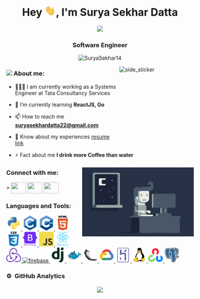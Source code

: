 <h1 align="center">Hey <img src="https://raw.githubusercontent.com/ABSphreak/ABSphreak/master/gifs/Hi.gif" width="30">, I'm Surya Sekhar Datta</h1>
<p align="center"><img src="https://github.com/halfrost/halfrost/blob/master/icons/header_.png"></p>
<h3 align="center">Software Engineer</h3>

<p align="center"> <img src="https://komarev.com/ghpvc/?username=SuryaSekhar14&label=Profile%20views&color=0e75b6&style=flat" alt="SuryaSekhar14" /> </p>

<img align="right" width=200px height=200px alt="side_sticker" src="https://media.giphy.com/media/TEnXkcsHrP4YedChhA/giphy.gif" />

<h3><img src="https://media.giphy.com/media/iY8CRBdQXODJSCERIr/giphy.gif" width="30">&nbsp;About me: </h3>

<!-- - 🔭 I’m currently working on [<strong> </strong>]() -->

- 👨🏽‍💻 I am currently working as a Systems Engineer at Tata Consultancy Services

<!-- - 💬 Ask me about **Python** -->

- 🌱 I’m currently learning **ReactJS, Go**

- 📫 How to reach me **suryasekhardatta22@gmail.com**

- 📄 Know about my experiences [resume link](https://drive.google.com/file/d/1gfZT00JLrySvTZE5xIxkbGg_5xHruheK/view?usp=sharing)

- ⚡ Fact about me **I drink more Coffee than water**

<img style="padding-top:5px;" alt="Night Coding" src="https://raw.githubusercontent.com/AVS1508/AVS1508/master/assets/Night-Coding.gif" align="right"/>

<h3 align="left">Connect with me:</h3>

<p align="left">>
<a href="https://www.leetcode.com/SuryaSekhar14" target="blank"><img align="center" src="https://raw.githubusercontent.com/rahuldkjain/github-profile-readme-generator/master/src/images/icons/Social/leet-code.svg" height="30" width="40" /></a>
<a href="https://linkedin.com/in/surya-sekhar-datta" target="blank"><img align="center" src="https://raw.githubusercontent.com/rahuldkjain/github-profile-readme-generator/master/src/images/icons/Social/linked-in-alt.svg" height="30" width="40" /></a>
<a href="https://medium.com/@suryasekhar" target="blank"><img align="center" src="https://raw.githubusercontent.com/rahuldkjain/github-profile-readme-generator/master/src/images/icons/Social/linked-in-alt.svg" height="30" width="40" /></a>
</p>

<h3 align="left">Languages and Tools:</h3>

<p align="left"> 
  <a href="https://python.org" target="_blank"> <img src="https://raw.githubusercontent.com/devicons/devicon/master/icons/python/python-original.svg" alt="python" width="40" height="40"/> </a>
  <a href="https://www.cprogramming.com/" target="_blank"> <img src="https://raw.githubusercontent.com/devicons/devicon/master/icons/c/c-original.svg" alt="c" width="40" height="40"/> </a>
  <a href="https://www.w3schools.com/cpp/" target="_blank"> <img src="https://raw.githubusercontent.com/devicons/devicon/master/icons/cplusplus/cplusplus-original.svg" alt="cplusplus" width="40" height="40"/> </a>
  <a href="https://www.w3.org/html/" target="_blank"> <img src="https://raw.githubusercontent.com/devicons/devicon/master/icons/html5/html5-original-wordmark.svg" alt="html5" width="40" height="40"/> </a> 
  <a href="https://www.w3schools.com/css/" target="_blank"> <img src="https://raw.githubusercontent.com/devicons/devicon/master/icons/css3/css3-original-wordmark.svg" alt="css3" width="40" height="40"/> </a> 
  <a href="https://getbootstrap.com" target="_blank"> <img src="https://raw.githubusercontent.com/devicons/devicon/master/icons/bootstrap/bootstrap-plain-wordmark.svg" alt="bootstrap" width="40" height="40"/> </a> 
  <a href="https://developer.mozilla.org/en-US/docs/Web/JavaScript" target="_blank"> <img src="https://raw.githubusercontent.com/devicons/devicon/master/icons/javascript/javascript-original.svg" alt="javascript" width="40" height="40"/> </a> 
  <a href="https://reactjs.org/" target="_blank"> <img src="https://raw.githubusercontent.com/devicons/devicon/master/icons/react/react-original-wordmark.svg" alt="react" width="40" height="40"/> </a> 
  <a href="https://redux.js.org" target="_blank"> <img src="https://raw.githubusercontent.com/devicons/devicon/master/icons/redux/redux-original.svg" alt="redux" width="40" height="40"/> </a> 
  <a href="https://firebase.google.com/" target="_blank"> <img src="https://www.vectorlogo.zone/logos/firebase/firebase-icon.svg" alt="firebase" width="40" height="40"/> </a> 
  <a href="" target="_blank"> <img src="https://github.com/devicons/devicon/raw/master/icons/django/django-plain.svg" alt="django" width="40" height="40"/> </a> 
    <a href="" target="_blank"> <img src="https://github.com/devicons/devicon/raw/master/icons/docker/docker-original.svg" alt="docker" width="40" height="40"/> </a> 
  <a href="" target="_blank"> <img src="https://github.com/devicons/devicon/raw/master/icons/flask/flask-original.svg" alt="flask" width="40" height="40"/> </a>
  <a href="" target="_blank"> <img src="https://github.com/devicons/devicon/raw/master/icons/googlecloud/googlecloud-original.svg" alt="gcp" width="40" height="40"/> </a>
  <a href="" target="_blank"> <img src="https://github.com/devicons/devicon/raw/master/icons/heroku/heroku-original.svg" alt="heroku" width="40" height="40"/> </a>
  <a href="" target="_blank"> <img src="https://github.com/devicons/devicon/raw/master/icons/linux/linux-original.svg" alt="linux" width="40" height="40"/> </a>
  <a href="" target="_blank"> <img src="https://github.com/devicons/devicon/raw/master/icons/opencv/opencv-original.svg" alt="opencv" width="40" height="40"/> </a>
  <a href="" target="_blank"> <img src="https://github.com/devicons/devicon/raw/master/icons/postgresql/postgresql-original.svg" alt="postgresql" width="40" height="40"/> </a>

</p>


### ⚙️ &nbsp;GitHub Analytics

<!--
<p align="center">
<a href="https://github.com/SuryaSekhar14">
  <img height="180em" src="https://github-readme-stats.vercel.app/api/top-langs?username=SuryaSekhar14&show_icons=true&locale=en&layout=compact&theme=gotham" alt="SuryaSekhar14" />
  <img height="180em" src="https://github-readme-stats.vercel.app/api?username=SuryaSekhar14&show_icons=true&locale=en&theme=gotham" />
</a>
</p>
-->

<p align="center"><img align="center" src="https://github-readme-streak-stats.herokuapp.com/?user=SuryaSekhar14&show_icons=true&theme=gotham" /></p>


